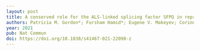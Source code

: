 ```yaml
---
layout: post
title: A conserved role for the ALS-linked splicing factor SFPQ in repression of pathogenic cryptic last exons
authors: Patricia M. Gordon*; Fursham Hamid*; Eugene V. Makeyev; Corinne Houart 
year: 2021
pub: Nat Commun
doi: https://doi.org/10.1038/s41467-021-22098-z
---
```


